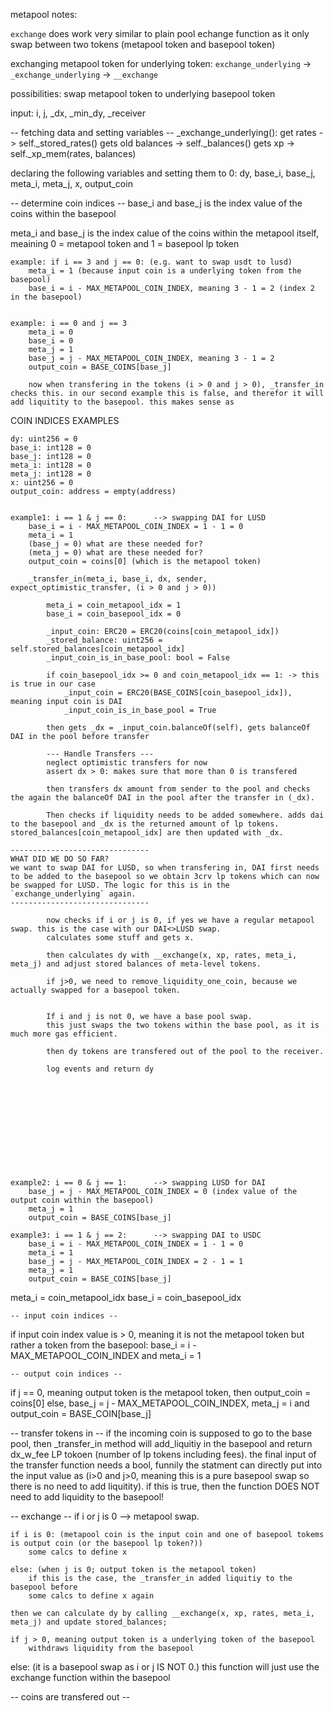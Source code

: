 metapool notes:





`exchange` does work very similar to plain pool echange function as it only swap between two tokens (metapool token and basepool token)




exchanging metapool token for underlying token:
`exchange_underlying` -> `_exchange_underlying` -> `__exchange`

possibilities:
swap metapool token to underlying basepool token

input:
i, j, _dx, _min_dy, _receiver

-- fetching data and setting variables -- 
_exchange_underlying():
get rates -> self._stored_rates()
gets old balances -> self._balances()
gets xp -> self._xp_mem(rates, balances)

declaring the following variables and setting them to 0:
dy, base_i, base_j, meta_i, meta_j, x, output_coin



-- determine coin indices --
base_i and base_j is the index value of the coins within the basepool


meta_i and base_j is the index calue of the coins within the metapool itself, meaining 0 = metapool token and 1 = basepool lp token


    example: if i == 3 and j == 0: (e.g. want to swap usdt to lusd)
        meta_i = 1 (because input coin is a underlying token from the basepool)
        base_i = i - MAX_METAPOOL_COIN_INDEX, meaning 3 - 1 = 2 (index 2 in the basepool)


    example: i == 0 and j == 3
        meta_i = 0
        base_i = 0
        meta_j = 1
        base_j = j - MAX_METAPOOL_COIN_INDEX, meaning 3 - 1 = 2
        output_coin = BASE_COINS[base_j]

        now when transfering in the tokens (i > 0 and j > 0), _transfer_in checks this. in our second example this is false, and therefor it will add liquitity to the basepool. this makes sense as


COIN INDICES EXAMPLES

    dy: uint256 = 0
    base_i: int128 = 0
    base_j: int128 = 0
    meta_i: int128 = 0
    meta_j: int128 = 0
    x: uint256 = 0
    output_coin: address = empty(address)  


    example1: i == 1 & j == 0:      --> swapping DAI for LUSD
        base_i = i - MAX_METAPOOL_COIN_INDEX = 1 - 1 = 0
        meta_i = 1
        (base_j = 0) what are these needed for?
        (meta_j = 0) what are these needed for?
        output_coin = coins[0] (which is the metapool token)

        _transfer_in(meta_i, base_i, dx, sender, expect_optimistic_transfer, (i > 0 and j > 0))

            meta_i = coin_metapool_idx = 1
            base_i = coin_basepool_idx = 0

            _input_coin: ERC20 = ERC20(coins[coin_metapool_idx])
            _stored_balance: uint256 = self.stored_balances[coin_metapool_idx]
            _input_coin_is_in_base_pool: bool = False

            if coin_basepool_idx >= 0 and coin_metapool_idx == 1: -> this is true in our case
                _input_coin = ERC20(BASE_COINS[coin_basepool_idx]), meaning input coin is DAI
                _input_coin_is_in_base_pool = True

            then gets _dx = _input_coin.balanceOf(self), gets balanceOf DAI in the pool before transfer

            --- Handle Transfers ---
            neglect optimistic transfers for now
            assert dx > 0: makes sure that more than 0 is transfered
            
            then transfers dx amount from sender to the pool and checks the again the balanceOf DAI in the pool after the transfer in (_dx).

            Then checks if liquidity needs to be added somewhere. adds dai to the basepool and _dx is the returned amount of lp tokens. stored_balances[coin_metapool_idx] are then updated with _dx.

    -------------------------------
    WHAT DID WE DO SO FAR?
    we want to swap DAI for LUSD, so when transfering in, DAI first needs to be added to the basepool so we obtain 3crv lp tokens which can now be swapped for LUSD. The logic for this is in the `exchange_underlying` again.
    -------------------------------

            now checks if i or j is 0, if yes we have a regular metapool swap. this is the case with our DAI<>LUSD swap. 
            calculates some stuff and gets x. 

            then calculates dy with __exchange(x, xp, rates, meta_i, meta_j) and adjust stored balances of meta-level tokens.

            if j>0, we need to remove_liquidity_one_coin, because we actually swapped for a basepool token.


            If i and j is not 0, we have a base pool swap.
            this just swaps the two tokens within the base pool, as it is much more gas efficient.

            then dy tokens are transfered out of the pool to the receiver.

            log events and return dy












    example2: i == 0 & j == 1:      --> swapping LUSD for DAI
        base_j = j - MAX_METAPOOL_COIN_INDEX = 0 (index value of the output coin within the basepool)
        meta_j = 1
        output_coin = BASE_COINS[base_j]

    example3: i == 1 & j == 2:      --> swapping DAI to USDC
        base_i = i - MAX_METAPOOL_COIN_INDEX = 1 - 1 = 0
        meta_i = 1
        base_j = j - MAX_METAPOOL_COIN_INDEX = 2 - 1 = 1
        meta_j = 1
        output_coin = BASE_COINS[base_j]



meta_i = coin_metapool_idx
base_i = coin_basepool_idx





    -- input coin indices --
if input coin index value is > 0, meaning it is not the metapool token but rather a token from the basepool:
    base_i = i - MAX_METAPOOL_COIN_INDEX and
    meta_i = 1

    -- output coin indices --
if j == 0, meaning output token is the metapool token, then output_coin = coins[0]
else, base_j = j - MAX_METAPOOL_COIN_INDEX, meta_j = i and output_coin = BASE_COIN[base_j]



-- transfer tokens in --
if the incoming coin is supposed to go to the base pool, then _transfer_in method will add_liquitiy in the basepool and return dx_w_fee LP tokoen (number of lp tokens including fees).
the final input of the transfer function needs a bool, funnily the statment can directly put into the input value as (i>0 and j>0, meaning this is a pure basepool swap so there is no need to add liquitity). if this is true, then the function DOES NOT need to add liquidity to the basepool!



-- exchange --
if i or j is 0 --> metapool swap.

    if i is 0: (metapool coin is the input coin and one of basepool tokems is output coin (or the basepool lp token?))
        some calcs to define x

    else: (when j is 0; output token is the metapool token)
        if this is the case, the _transfer_in added liquitiy to the basepool before
        some calcs to define x again
        
    then we can calculate dy by calling __exchange(x, xp, rates, meta_i, meta_j) and update stored_balances;

    if j > 0, meaning output token is a underlying token of the basepool
        withdraws liquidity from the basepool

else: (it is a basepool swap as i or j IS NOT 0.)
    this function will just use the exchange function within the basepool

-- coins are transfered out --











